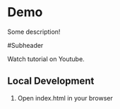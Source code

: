 # Demo

Some description!

#Subheader

Watch tutorial on Youtube.

## Local Development

1. Open index.html in your browser